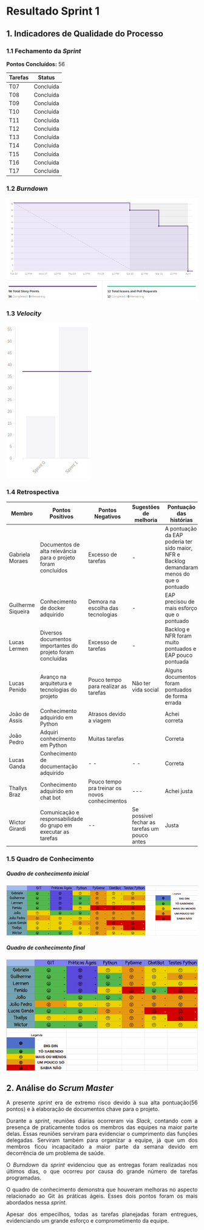 # Resultado Sprint 1

## 1. Indicadores de Qualidade do Processo

### 1.1 Fechamento da _Sprint_

**Pontos Concluídos:** 56

Tarefas | Status
--|--
| T07 | Concluída |
| T08 | Concluída |
| T09 | Concluída |
| T10 | Concluída |
| T11 | Concluída |
| T12 | Concluída |
| T13 | Concluída |
| T14 | Concluída |
| T15 | Concluída |
| T16 | Concluída |
| T17 | Concluída |

### 1.2 _Burndown_

![](./imagens/burndown-sprint1.png)

### 1.3 _Velocity_

![](./imagens/velocity-sprint1.png)

### 1.4 Retrospectiva

|Membro|Pontos Positivos|Pontos Negativos|Sugestões de melhoria| Pontuação das histórias |
|---|------|-----|---|---|
|Gabriela Moraes|Documentos de alta relevância para o projeto foram concluídos | Excesso de tarefas | -| A pontuação da EAP poderia ter sido maior, NFR e Backlog demandaram menos do que o pontuado
|Guilherme Siqueira|Conhecimento de docker adquirido |Demora na escolha das tecnologias | - |EAP precisou de mais esforço que o pontuado|
|Lucas Lermen| Diversos documentos importantes do projeto foram concluídas | Excesso de tarefas | - | Backlog e NFR foram muito pontuados e EAP pouco pontuada |
|Lucas Penido| Avanço na arquitetura e tecnologias do projeto | Pouco tempo para realizar as tarefas | Não ter vida social | Alguns documentos foram pontuados de forma errada |
|João de Assis|Conhecimento adquirido em Python |Atrasos devido a viagem | |Achei correta|
|João Pedro| Adquiri conhecimento em Python| Muitas tarefas| | Correta|
|Lucas Ganda|Conhecimento de documentação adquirido | - - | - - | Correta |
|Thallys Braz|Conhecimento adquirido em chat bot | Pouco tempo pra treinar os novos conhecimentos | ---| Achei justa
|Wictor Girardi|Comunicação e responsabilidade do grupo em executar as tarefas |-- |Se possivel fechar as tarefas um pouco antes| Justa


### 1.5 Quadro de Conhecimento

##### Quadro de conhecimento inicial

![](./imagens/quadroconhecimento-sprint0)

##### Quadro de conhecimento final

![](./imagens/quadroconhecimento-sprint1.png)


## 2. Análise do _Scrum Master_

<p align = "justify">A presente <i>sprint</i> era de extremo risco devido à sua alta pontuação(56 pontos) e à elaboração de documentos chave para o projeto.

<p align = "justify">Durante a <i>sprint</i>, reuniões diárias ocorreram via <i>Slack</i>, contando com a presença de praticamente todos os membros das equipes na maior parte delas. Essas reuniões serviram para evidenciar o cumprimento das funções delegadas. Serviram também para organizar a equipe, já que um dos membros ficou incapacitado a maior parte da semana devido em decorrência de um problema de saúde.

<p align = "justify">O <i>Burndown</i> da <i>sprint</i> evidenciou que as entregas foram realizadas nos últimos dias, o que ocorreu por causa do grande número de tarefas programadas.

<p align = "justify">O quadro de conhecimento demonstra que houveram melhoras no aspecto relacionado ao Git às práticas ágeis. Esses dois pontos foram os mais abordados nessa <i>sprint</i>.

<p align = "justify">Apesar dos empecilhos, todas as tarefas planejadas foram entregues, evidenciando um grande esforço e comprometimento da equipe.


